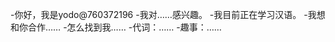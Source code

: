 -你好，我是yodo@760372196
-我对……感兴趣。
-我目前正在学习汉语。
-我想和你合作……
-怎么找到我……
-代词：……
-趣事：……

<!---
760372196/760372196是一个特殊的存储库，因为它的'README. Mdbiomal（这个文件）出现在您的GitHub配置文件中。
您可以单击预览链接查看更改。
--->
